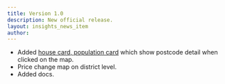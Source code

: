 ```yaml
---
title: Version 1.0
description: New official release.
layout: insights_news_item
author: 
---
```


* Added <a href="/docs/popup/">house card, population card</a> which show postcode detail when clicked on the map.
* Price change map on district level.
* Added docs.

